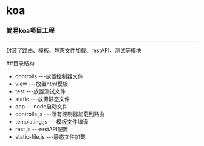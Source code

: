 # koa

### 简易koa项目工程
 
***

封装了路由、模板、静态文件加载、restAPI、测试等模块

##目录结构

* controlls  ---放置控制器文件
* view		 ---放置html模板
* test		 ---放置测试文件
* static	 ---放置静态文件		
* app		---node启动文件
* controlls.js	---所有控制器加载到路由
* templating.js  ---模板文件编译
* rest.js 		---restAPI配置
* static-file.js ---静态文件加载
